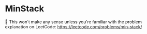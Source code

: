 # MinStack

🛑️ This won't make any sense unless you're familiar with the problem explanation on LeetCode: <https://leetcode.com/problems/min-stack/>

